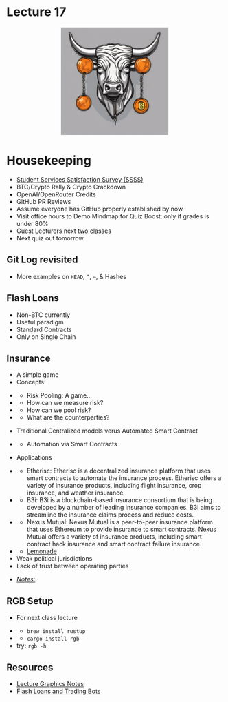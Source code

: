# Lecture 17

<div align="center">
  <img src="./Orange_bull_Bitcoin_neck.png" width="250" height="250" />
</div>

# Housekeeping

- [Student Services Satisfaction Survey (SSSS)](https://www.chapman.edu/2023-satisfaction-survey)
- BTC/Crypto Rally & Crypto Crackdown
- OpenAI/OpenRouter Credits
- GitHub PR Reviews
- Assume everyone has GitHub properly established by now
- Visit office hours to Demo Mindmap for Quiz Boost: only if grades is under 80%
- Guest Lecturers next two classes 
- Next quiz out tomorrow

## Git Log revisited

- More examples on `HEAD`, `^`, `~`, & Hashes

## Flash Loans

- Non-BTC currently
- Useful paradigm
- Standard Contracts
- Only on Single Chain

## Insurance

* A simple game
* Concepts:
- * Risk Pooling: A game...
- * How can we measure risk?
- * How can we pool risk?
- * What are the counterparties?
* Traditional Centralized models verus Automated Smart Contract
- * Automation via Smart Contracts
* Applications
- * Etherisc: Etherisc is a decentralized insurance platform that uses smart contracts to automate the insurance process. Etherisc offers a variety of insurance products, including flight insurance, crop insurance, and weather insurance.
- * B3i: B3i is a blockchain-based insurance consortium that is being developed by a number of leading insurance companies. B3i aims to streamline the insurance claims process and reduce costs.
- * Nexus Mutual: Nexus Mutual is a peer-to-peer insurance platform that uses Ethereum to provide insurance to smart contracts. Nexus Mutual offers a variety of insurance products, including smart contract hack insurance and smart contract failure insurance.
- * [Lemonade](https://www.lemonade.com/blog/crypto-climate-coalition/)
- Weak political jurisdictions
- Lack of trust between operating parties
* [*Notes:*](./notes_lec17.md)

## RGB Setup
* For next class lecture
- * `brew install rustup`
- * `cargo install rgb`
- try: `rgb -h`

## Resources

* [Lecture Graphics Notes](./lecture_notes17.png)
* [Flash Loans and Trading Bots](https://youtu.be/m0VBsAOMsw8?si=bQUm6RmYiwzRPF4V)
